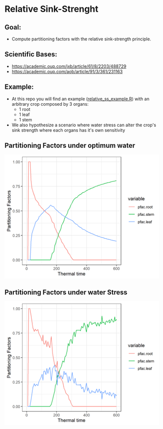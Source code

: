 # Relative Sink-Strenght

## Goal:
- Compute partitioning factors with the relative sink-strength principle.

## Scientific Bases:

- https://academic.oup.com/jxb/article/61/8/2203/488729
- https://academic.oup.com/aob/article/91/3/361/231163

## Example:
- At this repo you will find an example ([relative_ss_example.R](relative_ss_example.R)) with an arbitrary crop composed by 3 organs: 
  - 1 root
  - 1 leaf
  - 1 stem
- We also hypothesize a scenario where water stress can alter the crop's sink strength where each organs has it's own sensitivity

## Partitioning Factors under optimum water
![alt text](https://github.com/Murilodsv/relative_ss/blob/master/pfac_optimum_h2o.png)

## Partitioning Factors under water Stress
![alt text](https://github.com/Murilodsv/relative_ss/blob/master/pfac_h2o_stress.png)
